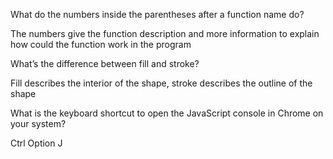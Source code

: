 What do the numbers inside the parentheses after a function name do?

The numbers give the function description and more information to explain how could the function work in the program

What’s the difference between fill and stroke?

Fill describes the interior of the shape, stroke describes the outline of the shape

What is the keyboard shortcut to open the JavaScript console in Chrome on your system?

Ctrl Option J
